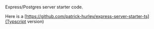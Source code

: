 Express/Postgres server starter code.

Here is a [https://github.com/patrick-hurley/express-server-starter-ts](Typscript version)
